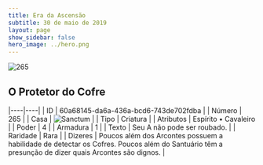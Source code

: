 ```yaml
---
title: Era da Ascensão
subtitle: 30 de maio de 2019
layout: page
show_sidebar: false
hero_image: ../hero.png
---
```


![265](https://cdn.keyforgegame.com/media/card_front/pt/435_265_MRPJ9FH84JW9_pt.png)

## O Protetor do Cofre

|----|----|
| ID | 60a68145-da6a-436a-bcd6-743de702fdba |
| Número | 265 |
| Casa | ![Sanctum](https://archonarcana.com/images/thumb/c/c7/Sanctum.png/22px-Sanctum.png "Santuário") |
| Tipo | Criatura |
| Atributos | Espírito • Cavaleiro |
| Poder | 4 |
| Armadura | 1 |
| Texto | Seu A não pode ser roubado. |
| Raridade | Rara |
| Dizeres | Poucos além dos Arcontes possuem a habilidade de detectar os Cofres. Poucos além do Santuário têm  a presunção de dizer quais Arcontes são dignos. |
